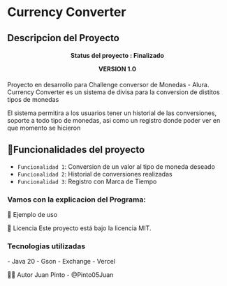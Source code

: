 <h1 aling ="center"> Currency Converter </h1>

<h2>Descripcion del Proyecto</h2>

<h4 align="center">
Status del proyecto : Finalizado
  <p>VERSION 1.0</p>
</h4>

<p>Proyecto en desarrollo para Challenge conversor de Monedas - Alura. Currency Converter es un sistema de divisa para la conversion de distitos tipos de monedas</p>

<p>El sistema permitira a los usuarios tener un historial de las conversiones, soporte a todo tipo de monedas, asi como un registro donde poder ver en que momento se hicieron</p>

## :hammer:Funcionalidades del proyecto

- `Funcionalidad 1`: Conversion de un valor al tipo de moneda deseado
- `Funcionalidad 2`: Historial de conversiones realizadas
- `Funcionalidad 3`: Registro con Marca de Tiempo

<h3>Vamos con la explicacion del Programa: </h3>
📝 Ejemplo de uso


📄 Licencia
Este proyecto está bajo la licencia MIT.

<h3>Tecnologias utilizadas</h3>
- Java 20
- Gson
- Exchange
- Vercel

🙋‍♂️ Autor
Juan Pinto - @Pinto05Juan


